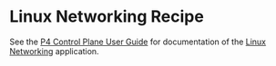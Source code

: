 <!--
Copyright 2023 Intel Corporation.
SPDX-License-Identifier: Apache-2.0
-->

Linux Networking Recipe
=======================

See the
[P4 Control Plane User Guide](https://ipdk.io/p4cp-userguide/index.html)
for documentation of the
[Linux Networking](https://ipdk.io/p4cp-userguide/apps/lnw/lnw-index.html)
application.
